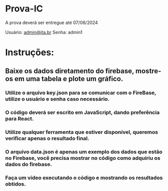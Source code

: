 # Prova-IC
A prova deverá ser entregue até 07/06/2024

Usuário:
admin@ita.br 
Senha:
admin1

# Instruções:

## Baixe os dados diretamento do firebase, mostre-os em uma tabela e plote um gráfico.

### Utilize o arquivo key.json para se comunicar com o FireBase, utilize o usuário e senha caso necessário.
### O código deverá ser escrito em JavaScript, dando preferência para React.
### Utilize qualquer ferramenta que estiver disponível, queremos verificar apenas o resultado final.
### O arquivo data.json é apenas um exemplo dos dados que estão no Firebase, você precisa mostrar no código como adquiriu os dados do firebase.
### Faça um vídeo executando o código e mostrando os resultados obtidos.
